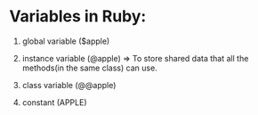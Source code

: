 # Variables in Ruby:

1. global variable ($apple)

2. instance variable (@apple)
=> To store shared data that all the methods(in the same class) can use.


3. class variable (@@apple)

4. constant (APPLE)

